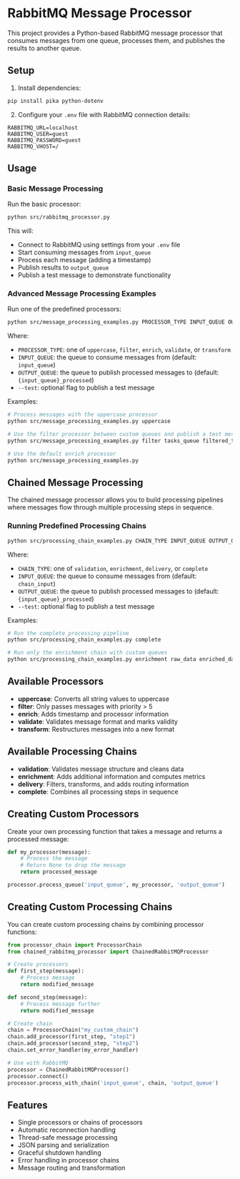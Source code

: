 # RabbitMQ Message Processor

This project provides a Python-based RabbitMQ message processor that consumes messages from one queue, processes them, and publishes the results to another queue.

## Setup

1. Install dependencies:

```bash
pip install pika python-dotenv
```

2. Configure your `.env` file with RabbitMQ connection details:

```
RABBITMQ_URL=localhost
RABBITMQ_USER=guest
RABBITMQ_PASSWORD=guest
RABBITMQ_VHOST=/
```

## Usage

### Basic Message Processing

Run the basic processor:

```bash
python src/rabbitmq_processor.py
```

This will:
- Connect to RabbitMQ using settings from your `.env` file
- Start consuming messages from `input_queue`
- Process each message (adding a timestamp)
- Publish results to `output_queue`
- Publish a test message to demonstrate functionality

### Advanced Message Processing Examples

Run one of the predefined processors:

```bash
python src/message_processing_examples.py PROCESSOR_TYPE INPUT_QUEUE OUTPUT_QUEUE [--test]
```

Where:
- `PROCESSOR_TYPE`: one of `uppercase`, `filter`, `enrich`, `validate`, or `transform`
- `INPUT_QUEUE`: the queue to consume messages from (default: `input_queue`)
- `OUTPUT_QUEUE`: the queue to publish processed messages to (default: `{input_queue}_processed`)
- `--test`: optional flag to publish a test message

Examples:

```bash
# Process messages with the uppercase processor
python src/message_processing_examples.py uppercase

# Use the filter processor between custom queues and publish a test message
python src/message_processing_examples.py filter tasks_queue filtered_tasks --test

# Use the default enrich processor 
python src/message_processing_examples.py
```

## Chained Message Processing

The chained message processor allows you to build processing pipelines where messages flow through multiple processing steps in sequence.

### Running Predefined Processing Chains

```bash
python src/processing_chain_examples.py CHAIN_TYPE INPUT_QUEUE OUTPUT_QUEUE [--test]
```

Where:
- `CHAIN_TYPE`: one of `validation`, `enrichment`, `delivery`, or `complete`
- `INPUT_QUEUE`: the queue to consume messages from (default: `chain_input`)
- `OUTPUT_QUEUE`: the queue to publish processed messages to (default: `{input_queue}_processed`)
- `--test`: optional flag to publish a test message

Examples:

```bash
# Run the complete processing pipeline
python src/processing_chain_examples.py complete

# Run only the enrichment chain with custom queues
python src/processing_chain_examples.py enrichment raw_data enriched_data --test
```

## Available Processors

- **uppercase**: Converts all string values to uppercase
- **filter**: Only passes messages with priority > 5 
- **enrich**: Adds timestamp and processor information
- **validate**: Validates message format and marks validity
- **transform**: Restructures messages into a new format

## Available Processing Chains

- **validation**: Validates message structure and cleans data
- **enrichment**: Adds additional information and computes metrics
- **delivery**: Filters, transforms, and adds routing information
- **complete**: Combines all processing steps in sequence

## Creating Custom Processors

Create your own processing function that takes a message and returns a processed message:

```python
def my_processor(message):
    # Process the message
    # Return None to drop the message
    return processed_message

processor.process_queue('input_queue', my_processor, 'output_queue')
```

## Creating Custom Processing Chains

You can create custom processing chains by combining processor functions:

```python
from processor_chain import ProcessorChain
from chained_rabbitmq_processor import ChainedRabbitMQProcessor

# Create processors
def first_step(message):
    # Process message
    return modified_message

def second_step(message):
    # Process message further
    return modified_message

# Create chain
chain = ProcessorChain("my_custom_chain")
chain.add_processor(first_step, "step1")
chain.add_processor(second_step, "step2")
chain.set_error_handler(my_error_handler)

# Use with RabbitMQ
processor = ChainedRabbitMQProcessor()
processor.connect()
processor.process_with_chain('input_queue', chain, 'output_queue')
```

## Features

- Single processors or chains of processors
- Automatic reconnection handling
- Thread-safe message processing
- JSON parsing and serialization
- Graceful shutdown handling
- Error handling in processor chains
- Message routing and transformation

